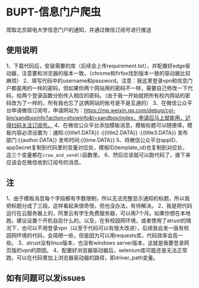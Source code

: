 # BUPT-信息门户爬虫
爬取北京邮电大学信息门户的通知，并通过微信订阅号进行推送

## 使用说明
1、下载代码后，安装需要的库（后续会上传requirement.txt），并配置好edge驱动器，注意要和浏览器的版本一致。（chrome和firfox找到版本一致的驱动器比较麻烦）
2、填写代码中的username和password。注意：我这里登录vpn和信息门户都是用的一样的密码，但如果你两个网站用的密码不一样，需要自己修改一下代码，给两个登录函数分别传入相应的密码。（由于我一开始就把所有校内网站的密码改为了一样的，所有我也忘了这俩网站的账号是不是互通的）
3、在微信公众平台申请微信订阅号，申请网站为：https://mp.weixin.qq.com/debug/cgi-bin/sandboxinfo?action=showinfo&t=sandbox/index，申请后马上就能用，记得扫码关注订阅号。
4、在微信公众平台添加模板消息，模板标题可以随便填，模板内容必须设置为：通知:{{title1.DATA}} :{{title2.DATA}} :{{title3.DATA}} 发布部门:{{author.DATA}} 发布时间:{{time.DATA}}
5、将微信公众平台appID、appSecret复制到代码里的变量对应处，模板ID(template_id)也复制到对应处，这三个变量都在`craw_and_send()`函数里。
6、然后应该就可以跑代码了，接下来应该会在微信收到订阅号的消息。

## 注
1、由于模板消息每个字段都有字数限制，所以无法完整显示通知的标题，所以我把标题分成了三段。这样看起来很奇怪，但也没办法，有待解决。
2、我是把代码运行在云服务器上的，阿里云有学生免费服务器，可以用7个月。如果你想在本地跑，建议设置个开机自启什么的。以及，在有校园网环境，或者使用了atrust的情况下，也可以不用登录vpn（以至于代码可以有很大改进），后续我会发一版有校园网环境的代码，会简陋一些，但是因为可以用requests库，代码效率会高一些。
3、atrust没有linux版本，也没有windows server版本，这就是我要登录网页版的vpn的原因。
4、配置好浏览器驱动器后，selenium库可能还是无法正常跑，可以在代码里加上浏览器驱动器的路径，即driver_path变量。

## 如有问题可以发issues



